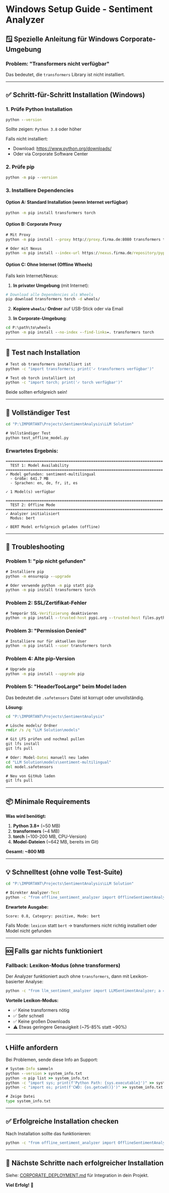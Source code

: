 # Windows Setup Guide - Sentiment Analyzer

## 🪟 Spezielle Anleitung für Windows Corporate-Umgebung

### Problem: "Transformers nicht verfügbar"

Das bedeutet, die `transformers` Library ist nicht installiert.

---

## ✅ Schritt-für-Schritt Installation (Windows)

### 1. Prüfe Python Installation

```cmd
python --version
```

Sollte zeigen: `Python 3.8` oder höher

Falls nicht installiert:
- Download: https://www.python.org/downloads/
- Oder via Corporate Software Center

### 2. Prüfe pip

```cmd
python -m pip --version
```

### 3. Installiere Dependencies

#### Option A: Standard Installation (wenn Internet verfügbar)

```cmd
python -m pip install transformers torch
```

#### Option B: Corporate Proxy

```cmd
# Mit Proxy
python -m pip install --proxy http://proxy.firma.de:8080 transformers torch

# Oder mit Nexus
python -m pip install --index-url https://nexus.firma.de/repository/pypi-all/simple transformers torch
```

#### Option C: Ohne Internet (Offline Wheels)

Falls kein Internet/Nexus:

1. **In privater Umgebung** (mit Internet):
```bash
# Download alle Dependencies als Wheels
pip download transformers torch -d wheels/
```

2. **Kopiere `wheels/` Ordner** auf USB-Stick oder via Email

3. **In Corporate-Umgebung**:
```cmd
cd P:\path\to\wheels
python -m pip install --no-index --find-links=. transformers torch
```

---

## 🧪 Test nach Installation

```cmd
# Test ob transformers installiert ist
python -c "import transformers; print('✓ transformers verfügbar')"

# Test ob torch installiert ist
python -c "import torch; print('✓ torch verfügbar')"
```

Beide sollten erfolgreich sein!

---

## 🎯 Vollständiger Test

```cmd
cd "P:\IMPORTANT\Projects\SentimentAnalysis\LLM Solution"

# Vollständiger Test
python test_offline_model.py
```

### Erwartetes Ergebnis:

```
======================================================================
  TEST 1: Model Availability
======================================================================
✓ Model gefunden: sentiment-multilingual
  - Größe: 641.7 MB
  - Sprachen: en, de, fr, it, es

✓ 1 Model(s) verfügbar

======================================================================
  TEST 2: Offline Mode
======================================================================
✓ Analyzer initialisiert
  Modus: bert

✓ BERT Model erfolgreich geladen (offline)
```

---

## 🔧 Troubleshooting

### Problem 1: "pip nicht gefunden"

```cmd
# Installiere pip
python -m ensurepip --upgrade

# Oder verwende python -m pip statt pip
python -m pip install transformers torch
```

### Problem 2: SSL/Zertifikat-Fehler

```cmd
# Temporär SSL-Verifizierung deaktivieren
python -m pip install --trusted-host pypi.org --trusted-host files.pythonhosted.org transformers torch
```

### Problem 3: "Permission Denied"

```cmd
# Installiere nur für aktuellen User
python -m pip install --user transformers torch
```

### Problem 4: Alte pip-Version

```cmd
# Upgrade pip
python -m pip install --upgrade pip
```

### Problem 5: "HeaderTooLarge" beim Model laden

Das bedeutet die `.safetensors` Datei ist korrupt oder unvollständig.

**Lösung:**
```cmd
cd "P:\IMPORTANT\Projects\SentimentAnalysis"

# Lösche models/ Ordner
rmdir /s /q "LLM Solution\models"

# Git LFS prüfen und nochmal pullen
git lfs install
git lfs pull

# Oder: Model-Datei manuell neu laden
cd "LLM Solution\models\sentiment-multilingual"
del model.safetensors

# Neu von GitHub laden
git lfs pull
```

---

## 📦 Minimale Requirements

**Was wird benötigt:**

1. **Python 3.8+** (~50 MB)
2. **transformers** (~4 MB)
3. **torch** (~100-200 MB, CPU-Version)
4. **Model-Dateien** (~642 MB, bereits im Git)

**Gesamt: ~800 MB**

---

## 💡 Schnelltest (ohne volle Test-Suite)

```cmd
cd "P:\IMPORTANT\Projects\SentimentAnalysis\LLM Solution"

# Direkter Analyzer-Test
python -c "from offline_sentiment_analyzer import OfflineSentimentAnalyzer; a = OfflineSentimentAnalyzer(); result = a.analyze('This is excellent!'); print(f'Score: {result[\"score\"]}, Category: {result[\"category\"]}, Mode: {result[\"mode\"]}')"
```

**Erwartete Ausgabe:**
```
Score: 0.8, Category: positive, Mode: bert
```

Falls Mode: `lexicon` statt `bert` → transformers nicht richtig installiert oder Model nicht gefunden

---

## 🆘 Falls gar nichts funktioniert

### Fallback: Lexikon-Modus (ohne transformers)

Der Analyzer funktioniert auch ohne `transformers`, dann mit Lexikon-basierter Analyse:

```cmd
python -c "from llm_sentiment_analyzer import LLMSentimentAnalyzer; a = LLMSentimentAnalyzer(use_bert=False); print(a.analyze('Excellent article!'))"
```

**Vorteile Lexikon-Modus:**
- ✅ Keine transformers nötig
- ✅ Sehr schnell
- ✅ Keine großen Downloads
- ⚠️ Etwas geringere Genauigkeit (~75-85% statt ~90%)

---

## 📞 Hilfe anfordern

Bei Problemen, sende diese Info an Support:

```cmd
# System-Info sammeln
python --version > system_info.txt
python -m pip list >> system_info.txt
python -c "import sys; print(f'Python Path: {sys.executable}')" >> system_info.txt
python -c "import os; print(f'CWD: {os.getcwd()}')" >> system_info.txt

# Zeige Datei
type system_info.txt
```

---

## ✅ Erfolgreiche Installation checken

Nach Installation sollte das funktionieren:

```cmd
python -c "from offline_sentiment_analyzer import OfflineSentimentAnalyzer; a = OfflineSentimentAnalyzer(); print('✓ Setup erfolgreich!' if a.mode == 'bert' else '⚠ Fallback auf Lexikon-Modus')"
```

---

## 🎯 Nächste Schritte nach erfolgreicher Installation

Siehe: [CORPORATE_DEPLOYMENT.md](CORPORATE_DEPLOYMENT.md) für Integration in dein Projekt.

**Viel Erfolg!** 🚀
